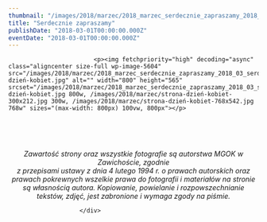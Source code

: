 ```yaml
---
thumbnail: "/images/2018/marzec/2018_marzec_serdecznie_zapraszamy_2018_03_serdecznie_zapraszamy_strona-dzień-kobiet.jpg"
title: "Serdecznie zapraszamy"
publishDate: "2018-03-01T00:00:00.000Z"
eventDate: "2018-03-01T00:00:00.000Z"
---
```


<div class="entry-content">
							
							<p><img fetchpriority="high" decoding="async" class="aligncenter size-full wp-image-5604" src="/images/2018/marzec/2018_marzec_serdecznie_zapraszamy_2018_03_serdecznie_zapraszamy_strona-dzień-kobiet.jpg" alt="" width="800" height="565" srcset="/images/2018/marzec/2018_marzec_serdecznie_zapraszamy_2018_03_serdecznie_zapraszamy_strona-dzień-kobiet.jpg 800w, /images/2018/marzec/strona-dzień-kobiet-300x212.jpg 300w, /images/2018/marzec/strona-dzień-kobiet-768x542.jpg 768w" sizes="(max-width: 800px) 100vw, 800px"></p>
<p>&nbsp;</p>
<p>&nbsp;</p>
<p style="text-align: center;"><em>Zawartość strony oraz wszystkie fotografie są autorstwa MGOK w Zawichoście, zgodnie</em><br>
<em> z przepisami ustawy z dnia 4 lutego 1994 r. o prawach autorskich oraz prawach pokrewnych wszelkie prawa do fotografii i materiałów na stronie są własnością autora. Kopiowanie, powielanie i rozpowszechnianie tekstów, zdjęć, jest zabronione i wymaga zgody na piśmie.</em></p>
						
						</div>
